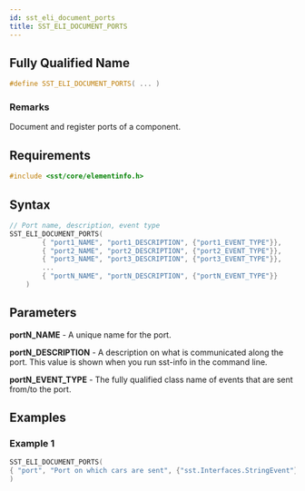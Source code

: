 ```yaml
---
id: sst_eli_document_ports
title: SST_ELI_DOCUMENT_PORTS
---
```

## Fully Qualified Name
```cpp
#define SST_ELI_DOCUMENT_PORTS( ... )
```

### Remarks

Document and register ports of a component.

## Requirements

```cpp
#include <sst/core/elementinfo.h>
```

## Syntax

```cpp
// Port name, description, event type
SST_ELI_DOCUMENT_PORTS(
		{ "port1_NAME", "port1_DESCRIPTION", {"port1_EVENT_TYPE"}},
        { "port2_NAME", "port2_DESCRIPTION", {"port2_EVENT_TYPE"}},
        { "port3_NAME", "port3_DESCRIPTION", {"port3_EVENT_TYPE"}},
        ...
        { "portN_NAME", "portN_DESCRIPTION", {"portN_EVENT_TYPE"}}
	)
```

## Parameters

**portN_NAME** - A unique name for the port.

**portN_DESCRIPTION** - A description on what is communicated along the port. This value is shown when you run sst-info in the command line.

**portN_EVENT_TYPE** - The fully qualified class name of events that are sent from/to the port.

## Examples

### Example 1
```cpp
SST_ELI_DOCUMENT_PORTS(
{ "port", "Port on which cars are sent", {"sst.Interfaces.StringEvent"}}
)
```
